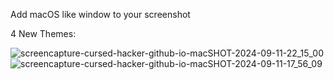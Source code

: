 Add macOS like window to your screenshot

4 New Themes:

![screencapture-cursed-hacker-github-io-macSHOT-2024-09-11-22_15_00](https://github.com/user-attachments/assets/2da6387d-95cb-46c6-b822-70dce9baea19)
![screencapture-cursed-hacker-github-io-macSHOT-2024-09-11-17_56_09](https://github.com/user-attachments/assets/086d4d47-d749-4ed6-ba88-391fcd78528b)
